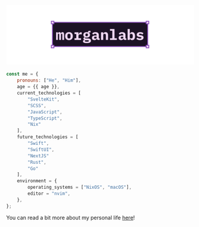 [![GitHub Profile README banner that reads "morganlabs"](./.github/assets/banner.svg)](https://morganlabs.dev)

```js
const me = {
    pronouns: ["He", "Him"],
    age = {{ age }},
    current_technologies = [
        "SvelteKit",
        "SCSS",
        "JavaScript",
        "TypeScript",
        "Nix"
    ],
    future_technologies = [
        "Swift",
        "SwiftUI",
        "NextJS"
        "Rust",
        "Go"
    ],
    environment = {
        operating_systems = ["NixOS", "macOS"],
        editor = "nvim",
    },
};
```

You can read a bit more about my personal life [here](./about_me.md)!
